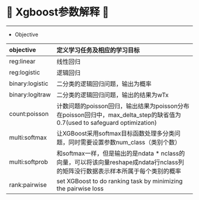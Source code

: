 # :rocket: Xgboost参数解释 :facepunch:
---
- Objective

|objective|定义学习任务及相应的学习目标|
|:--|:--|
|reg:linear|线性回归
|reg:logistic|逻辑回归
|binary:logistic|二分类的逻辑回归问题，输出为概率
|binary:logitraw|二分类的逻辑回归问题，输出的结果为wTx
|count:poisson|计数问题的poisson回归，输出结果为poisson分布 在poisson回归中，max_delta_step的缺省值为0.7(used to safeguard optimization)
|multi:softmax|让XGBoost采用softmax目标函数处理多分类问题，同时需要设置参数num_class（类别个数）
|multi:softprob|和softmax一样，但是输出的是ndata * nclass的向量，可以将该向量reshape成ndata行nclass列的矩阵没行数据表示样本所属于每个类别的概率
|rank:pairwise|set XGBoost to do ranking task by minimizing the pairwise loss
